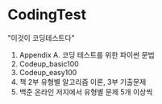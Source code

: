 # CodingTest

"이것이 코딩테스트다"

1. Appendix A. 코딩 테스트를 위한 파이썬 문법
2. Codeup_basic100
3. Codeup_easy100
4. 책 2부 유형별 알고리즘 이론, 3부 기출문제
4. 백준 온라인 저지에서 유형별 문제 5개 이상씩
